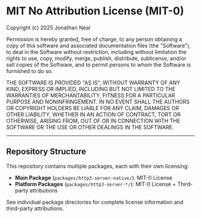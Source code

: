 # MIT No Attribution License (MIT-0)

Copyright (c) 2025 Jonathan Neal

Permission is hereby granted, free of charge, to any person obtaining a copy of this software and associated documentation files (the "Software"), to deal in the Software without restriction, including without limitation the rights to use, copy, modify, merge, publish, distribute, sublicense, and/or sell copies of the Software, and to permit persons to whom the Software is furnished to do so.

THE SOFTWARE IS PROVIDED "AS IS", WITHOUT WARRANTY OF ANY KIND, EXPRESS OR IMPLIED, INCLUDING BUT NOT LIMITED TO THE WARRANTIES OF MERCHANTABILITY, FITNESS FOR A PARTICULAR PURPOSE AND NONINFRINGEMENT. IN NO EVENT SHALL THE AUTHORS OR COPYRIGHT HOLDERS BE LIABLE FOR ANY CLAIM, DAMAGES OR OTHER LIABILITY, WHETHER IN AN ACTION OF CONTRACT, TORT OR OTHERWISE, ARISING FROM, OUT OF OR IN CONNECTION WITH THE SOFTWARE OR THE USE OR OTHER DEALINGS IN THE SOFTWARE.

---

## Repository Structure

This repository contains multiple packages, each with their own licensing:

- **Main Package** (`packages/http3-server-native/`): MIT-0 License
- **Platform Packages** (`packages/http3-server-*/`): MIT-0 License + Third-party attributions

See individual package directories for complete license information and third-party attributions.
